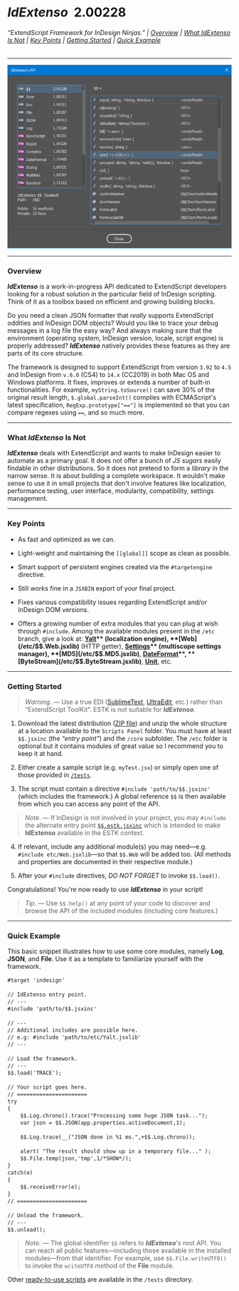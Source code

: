 # *IdExtenso*  2.00228

###### *“ExtendScript Framework for InDesign Ninjas.”* | [Overview](#overview) | [What IdExtenso Is Not](#what-idextenso-is-not) | [Key Points](#key-points) | [Getting Started](#getting-started) | [Quick Example](#quick-example)

-----

![IdExtenso's API](screenshot.png)

-----

### Overview

***IdExtenso*** is a work-in-progress API dedicated to ExtendScript developers looking for a robust solution in the particular field of InDesign scripting. Think of it as a toolbox based on efficient and growing building blocks.

Do you need a clean JSON formatter that *really* supports ExtendScript oddities and InDesign DOM objects? Would you like to trace your debug messages in a log file the easy way? And always making sure that the environment (operating system, InDesign version, locale, script engine) is properly addressed? ***IdExtenso*** natively provides these features as they are parts of its core structure.

The framework is designed to support ExtendScript from version `3.92` to `4.5` and InDesign from `v.6.0` (CS4) to `14.x` (CC2019) in both Mac OS and Windows platforms. It fixes, improves or extends a number of built-in functionalities. For example, `myString.toSource()` can save 30% of the original result length, `$.global.parseInt()` complies with ECMAScript's latest specification, `RegExp.prototype["=="]` is implemented so that you can compare regexes using `==`, and so much more.

-----

### What *IdExtenso* Is Not

***IdExtenso*** deals with ExtendScript and wants to make InDesign easier to automate as a primary goal. It does not offer a bunch of _JS sugars_ easily findable in other distributions. So it does not pretend to form a *library* in the narrow sense. It is about building a complete workspace. It wouldn't make sense to use it in small projects that don't involve features like localization, performance testing, user interface, modularity, compatibility, settings management.

-----

### Key Points

- As fast and optimized as we can.

- Light-weight and maintaining the `[[global]]` scope as clean as possible.

- Smart support of persistent engines created via the `#targetengine` directive.

- Still works fine in a `JSXBIN` export of your final project.

- Fixes various compatibility issues regarding ExtendScript and/or InDesign DOM versions.

- Offers a growing number of extra modules that you can plug at wish through `#include`. Among the available modules present in the `/etc` branch, give a look at: **[Yalt](/etc/$$.Yalt.jsxlib)** (localization engine), **[Web](/etc/$$.Web.jsxlib)** (HTTP getter), **[Settings](/etc/$$.Settings.jsxlib)** (multiscope settings manager), **[MD5](/etc/$$.MD5.jsxlib)**, **[DateFormat](/etc/$$.DateFormat.jsxlib)**, **[ByteStream](/etc/$$.ByteStream.jsxlib)**, **[Unit](/etc/$$.Unit.jsxlib)**, etc.

-----

### Getting Started

> *Warning*. — Use a true EDI ([SublimeText](https://www.sublimetext.com), [UltraEdit](http://www.ultraedit.com), etc.) rather than “ExtendScript ToolKit”. ESTK is not suitable for ***IdExtenso***.

1. Download the latest distribution ([ZIP file](https://github.com/indiscripts/IdExtenso/archive/master.zip)) and unzip the whole structure at a location available to the `Scripts Panel` folder. You must have at least `$$.jsxinc` (the _“entry point”_) and the `/core` subfolder. The `/etc` folder is optional but it contains modules of great value so I recommend you to keep it at hand.

2. Either create a sample script (e.g. `myTest.jsx`) or simply open one of those provided in [`/tests`](tests). 

3. The script must contain a directive `#include 'path/to/$$.jsxinc'` (which includes the framework.) A global reference `$$` is then available from which you can access any point of the API.

> *Note*. — If InDesign is not involved in your project, you may `#include` the alternate entry point [`$$.estk.jsxinc`]($$.estk.jsxinc) which is intended to make **IdExtenso** available in the ESTK context.

4. If relevant, include any additional module(s) you may need—e.g. `#include etc/Web.jsxlib`—so that `$$.Web` will be added too. (All methods and properties are documented in their respective module.)

5. After your `#include` directives, *DO NOT FORGET* to invoke `$$.load()`.

Congratulations! You're now ready to use ***IdExtenso*** in your script!

> *Tip*. — Use `$$.help()` at any point of your code to discover and browse the API of the included modules (including core features.) 

-----

### Quick Example

This basic snippet illustrates how to use some core modules, namely **Log**, **JSON**, and **File**. Use it as a template to familiarize yourself with the framework.

    #target 'indesign'

    // IdExtenso entry point.
    // ---
    #include 'path/to/$$.jsxinc'

    // ---
    // Additional includes are possible here.
    // e.g: #include 'path/to/etc/Yalt.jsxlib'
    // ---

    // Load the framework.
    // ---
    $$.load('TRACE');

    // Your script goes here.
    // ======================
    try
    {
	    $$.Log.chrono().trace("Processing some huge JSON task...");
	    var json = $$.JSON(app.properties.activeDocument,1);

	    $$.Log.trace(__("JSON done in %1 ms.",+$$.Log.chrono));
	
	    alert( "The result should show up in a temporary file..." );
	    $$.File.temp(json,'tmp',1/*SHOW*/);
    }
    catch(e)
    {
	    $$.receiveError(e);
    }
    // ======================

    // Unload the framework.
    // ---
    $$.unload();

> _Note._ — The global identifier `$$` refers to ***IdExtenso***'s root API. You can reach all public features—including those available in the installed modules—from that identifier. For example, use `$$.File.writeUTF8()` to invoke the `writeUTF8` method of the **File** module.

Other [ready-to-use scripts](tests) are available in the `/tests` directory.

